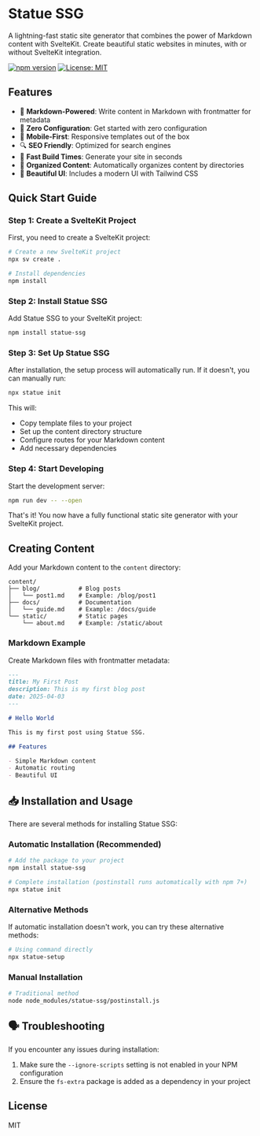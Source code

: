 # Statue SSG

A lightning-fast static site generator that combines the power of Markdown content with SvelteKit. Create beautiful static websites in minutes, with or without SvelteKit integration.

[![npm version](https://img.shields.io/npm/v/statue-ssg.svg)](https://www.npmjs.com/package/statue-ssg)
[![License: MIT](https://img.shields.io/badge/License-MIT-blue.svg)](https://opensource.org/licenses/MIT)

## Features

- 📝 **Markdown-Powered**: Write content in Markdown with frontmatter for metadata
- 🚀 **Zero Configuration**: Get started with zero configuration
- 📱 **Mobile-First**: Responsive templates out of the box
- 🔍 **SEO Friendly**: Optimized for search engines
- 🔄 **Fast Build Times**: Generate your site in seconds
- 📂 **Organized Content**: Automatically organizes content by directories
- 🎨 **Beautiful UI**: Includes a modern UI with Tailwind CSS

## Quick Start Guide

### Step 1: Create a SvelteKit Project

First, you need to create a SvelteKit project:

```bash
# Create a new SvelteKit project
npx sv create .

# Install dependencies
npm install
```

### Step 2: Install Statue SSG

Add Statue SSG to your SvelteKit project:

```bash
npm install statue-ssg
```

### Step 3: Set Up Statue SSG

After installation, the setup process will automatically run. If it doesn't, you can manually run:

```bash
npx statue init
```

This will:
- Copy template files to your project
- Set up the content directory structure
- Configure routes for your Markdown content
- Add necessary dependencies

### Step 4: Start Developing

Start the development server:

```bash
npm run dev -- --open
```

That's it! You now have a fully functional static site generator with your SvelteKit project.

## Creating Content

Add your Markdown content to the `content` directory:

```
content/
├── blog/           # Blog posts
│   └── post1.md    # Example: /blog/post1
├── docs/           # Documentation
│   └── guide.md    # Example: /docs/guide
└── static/         # Static pages
    └── about.md    # Example: /static/about
```

### Markdown Example

Create Markdown files with frontmatter metadata:

```markdown
---
title: My First Post
description: This is my first blog post
date: 2025-04-03
---

# Hello World

This is my first post using Statue SSG.

## Features

- Simple Markdown content
- Automatic routing
- Beautiful UI
```

## 📥 Installation and Usage

There are several methods for installing Statue SSG:

### Automatic Installation (Recommended)

```bash
# Add the package to your project
npm install statue-ssg

# Complete installation (postinstall runs automatically with npm 7+)
npx statue init
```

### Alternative Methods

If automatic installation doesn't work, you can try these alternative methods:

```bash
# Using command directly
npx statue-setup
```

### Manual Installation

```bash
# Traditional method
node node_modules/statue-ssg/postinstall.js
```

## 🗣️ Troubleshooting

If you encounter any issues during installation:

1. Make sure the `--ignore-scripts` setting is not enabled in your NPM configuration
2. Ensure the `fs-extra` package is added as a dependency in your project

## License

MIT
